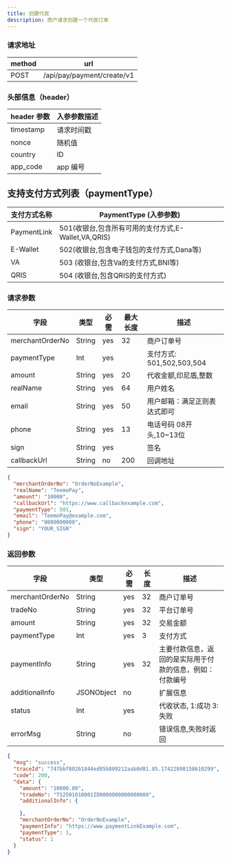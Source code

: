 ```yaml
---
title: 创建代收
description: 商户请求创建一个代收订单
---
```


### 请求地址

| method | url                        |
| ------ | -------------------------- |
| POST   | /api/pay/payment/create/v1 |

### 头部信息（header）

| header 参数 | 入参参数描述 |
| --------- |--------|
| timestamp | 请求时间戳  |
| nonce     | 随机值    |
| country   | ID |
| app_code  | app 编号 |

## 支持支付方式列表（paymentType）

| 支付方式名称      | PaymentType (入参参数)                    |
|-------------|---------------------------------------|
| PaymentLink | 501(收银台,包含所有可用的支付方式,E-Wallet,VA,QRIS) |
| E-Wallet | 502(收银台,包含电子钱包的支付方式,Dana等)            |
| VA | 503 (收银台,包含Va的支付方式,BNI等)              |
| QRIS | 504 (收银台,包含QRIS的支付方式)            |


### 请求参数

| 字段              | 类型     | 必需  | 最大长度 | 描述                    |
| --------------- | ------ |-----|------|-----------------------|
| merchantOrderNo | String | yes | 32   | 商户订单号                 |
| paymentType     | Int    | yes |      | 支付方式: 501,502,503,504 |
| amount          | String | yes | 20   | 代收金额,印尼盾,整数           |
| realName        | String | yes | 64   | 用户姓名                  |
| email           | String | yes  | 50   | 用户邮箱：满足正则表达式即可        |
| phone           | String | yes  | 13   | 电话号码 08开头,10~13位      |
| sign            | String | yes |      | 签名                    |
| callbackUrl     | String | no  | 200  | 回调地址                  |

```json
{
  "merchantOrderNo": "OrderNoExample",
  "realName": "TeemoPay",
  "amount": "10000",
  "callbackUrl": "https://www.callbackexample.com",
  "paymentType": 501,
  "email": "TeemoPay@example.com",
  "phone": "0800000000",
  "sign": "YOUR_SIGN"
}
```

### 返回参数

| 字段              | 类型         | 必需  | 长度  | 描述                           |
| --------------- | ---------- | --- | --- | ---------------------------- |
| merchantOrderNo | String     | yes | 32  | 商户订单号                        |
| tradeNo         | String     | yes | 32  | 平台订单号                        |
| amount          | String     | yes | 32  | 交易金额                         |
| paymentType     | Int        | yes | 3   | 支付方式                         |
| paymentInfo     | String     | yes | 32  | 主要付款信息，返回的是实际用于付款的信息，例如：付款编号 |
| additionalInfo  | JSONObject | no  |     | 扩展信息                         |
| status          | Int        | yes |     | 代收状态, 1:成功 3:失败                |
| errorMsg        | String     | no  |     | 错误信息,失败时返回                   |

```json
{
  "msg": "success",
  "traceId": "747bbf80261844ed85b809212aab0d81.85.17422898158610299",
  "code": 200,
  "data": {
    "amount": "10000.00",
    "tradeNo": "TS2501010001ID0000000000000000",
    "additionalInfo": {

    },
    "merchantOrderNo": "OrderNoExample",
    "paymentInfo": "https://www.paymentLinkExample.com",
    "paymentType": 1,
    "status": 1
  }
}
```
